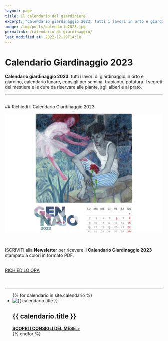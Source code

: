 ```yaml
---
layout: page
title: Il calendario del giardiniere
excerpt: "Calendario giardinaggio 2023: tutti i lavori in orto e giardino mese per mese, calendario lunare, consigli per semina, trapianto e potatura - Calendario in PDF."
image: /img/posts/calendario2023.jpg
permalink: /calendario-di-giardinaggio/
last_modified_at: 2022-12-29T14:10
---
```

# Calendario Giardinaggio 2023

**Calendario giardinaggio 2023**: tutti i lavori di giardinaggio in orto e giardino, calendario lunare, consigli per semina, trapianto, potatura. I segreti del mestiere e le cure da riservare alle piante, agli alberi e al prato.

___

<br>
## Richiedi il Calendario Giardinaggio 2023
<br>

![calendario giardinaggio 2023](/img/posts/calendario2023.jpg "calendario giardinaggio 2023")

<br>

ISCRIVITI alla **Newsletter** per ricevere il **Calendario Giardinaggio 2023** stampato a colori in formato PDF.

<br>
<div class="text-center">
  <a title="Richiedi il Calendario Giardinaggio" href="#newsletter class="button">RICHIEDILO ORA</a>
</div>
<br><br>

___


<div class="list-collection">
<ul>
	{% for calendario in site.calendario %}
		<li>
		  <img src="{% include relative-src.html src=calendario.image %}" width="400" height="300" alt="{{ calendario.title }}">
			<div>
			<h2><span class="name">{{ calendario.title }}</span></h2>
			<a href="{{ site.baseurl }}{{ calendario.url }}"><strong>SCOPRI I CONSIGLI DEL MESE</strong> &gt;</a>
			</div>
		</li>
	{% endfor %}
</ul>
</div>
